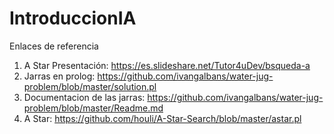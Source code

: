 # IntroduccionIA
Enlaces de referencia
  1. A Star Presentación: https://es.slideshare.net/Tutor4uDev/bsqueda-a
  2. Jarras en prolog: https://github.com/ivangalbans/water-jug-problem/blob/master/solution.pl
  3. Documentacion de las jarras: https://github.com/ivangalbans/water-jug-problem/blob/master/Readme.md
  4. A Star: https://github.com/houli/A-Star-Search/blob/master/astar.pl
